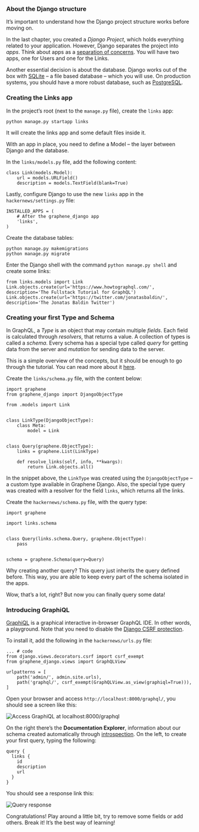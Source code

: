 ### About the Django structure

It’s important to understand how the Django project structure works before moving on.

In the last chapter, you created a *Django Project*, which holds everything related to your application. However, Django separates the project into *apps*. Think about apps as a [separation of concerns](https://en.wikipedia.org/wiki/Separation_of_concerns). You will have two apps, one for Users and one for the Links.

Another essential decision is about the database. Django works out of the box with [SQLite](https://www.sqlite.org/) – a file based database – which you will use. On production systems, you should have a more robust database, such as [PostgreSQL](https://www.postgresql.org/).

### Creating the Links app

In the project’s root (next to the `manage.py` file), create the `links` app:

    python manage.py startapp links

It will create the links app and some default files inside it.

With an app in place, you need to define a Model – the layer between Django and the database.

In the `links/models.py` file, add the following content:

    class Link(models.Model):
        url = models.URLField()
        description = models.TextField(blank=True)

Lastly, configure Django to use the new `links` app in the `hackernews/settings.py` file:

    INSTALLED_APPS = (
        # After the graphene_django app
        'links',
    )

Create the database tables:

    python manage.py makemigrations
    python manage.py migrate

Enter the Django shell with the command `python manage.py shell` and create some links:

    from links.models import Link
    Link.objects.create(url='https://www.howtographql.com/', description='The Fullstack Tutorial for GraphQL')
    Link.objects.create(url='https://twitter.com/jonatasbaldin/', description='The Jonatas Baldin Twitter')

### Creating your first Type and Schema

In GraphQL, a *Type* is an object that may contain multiple *fields*. Each field is calculated through *resolvers*, that returns a value. A collection of types is called a *schema*. Every schema has a special type called *query* for getting data from the server and *mutation* for sending data to the server.

This is a simple overview of the concepts, but it should be enough to go through the tutorial. You can read more about it [here](http://graphql.org/learn/schema/).

Create the `links/schema.py` file, with the content below:

    import graphene
    from graphene_django import DjangoObjectType

    from .models import Link


    class LinkType(DjangoObjectType):
        class Meta:
            model = Link


    class Query(graphene.ObjectType):
        links = graphene.List(LinkType)

        def resolve_links(self, info, **kwargs):
            return Link.objects.all()

In the snippet above, the `LinkType` was created using the `DjangoObjectType` – a custom type available in Graphene Django. Also, the special type query was created with a resolver for the field `links`, which returns all the links.

Create the `hackernews/schema.py` file, with the query type:

    import graphene

    import links.schema


    class Query(links.schema.Query, graphene.ObjectType):
        pass


    schema = graphene.Schema(query=Query)

Why creating another query? This query just inherits the query defined before. This way, you are able to keep every part of the schema isolated in the apps.

Wow, that’s a lot, right? But now you can finally query some data!

### Introducing GraphiQL

[GraphiQL](https://github.com/graphql/graphiql) is a graphical interactive in-browser GraphQL IDE. In other words, a playground. Note that you need to disable the [Django CSRF protection](https://docs.djangoproject.com/en/2.0/ref/csrf/).

To install it, add the following in the `hackernews/urls.py` file:

    ... # code
    from django.views.decorators.csrf import csrf_exempt
    from graphene_django.views import GraphQLView

    urlpatterns = [
        path('admin/', admin.site.urls),
        path('graphql/', csrf_exempt(GraphQLView.as_view(graphiql=True))),
    ]

Open your browser and access `http://localhost:8000/graphql/`, you should see a screen like this:

![Access GraphiQL at localhost:8000/graphql](http://i.imgur.com/b8Zrtvh.png)

On the right there’s the **Documentation Explorer**, information about our schema created automatically through [introspection](http://graphql.org/learn/introspection/). On the left, to create your first query, typing the following:

    query {
      links {
        id
        description
        url
      }
    }

You should see a response link this:

![Query response](http://i.imgur.com/bND8TCT.png)

Congratulations! Play around a little bit, try to remove some fields or add others. Break it! It’s the best way of learning!
